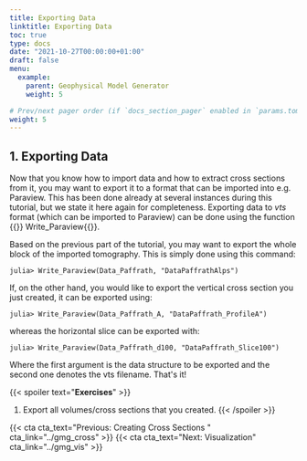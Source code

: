 ```yaml
---
title: Exporting Data
linktitle: Exporting Data
toc: true
type: docs
date: "2021-10-27T00:00:00+01:00"
draft: false
menu:
  example:
    parent: Geophysical Model Generator
    weight: 5

# Prev/next pager order (if `docs_section_pager` enabled in `params.toml`)
weight: 5
---
```


## 1. Exporting Data
Now that you know how to import data and how to extract cross sections from it, you may want to export it to a format that can be imported into e.g. Paraview. This has been done already at several instances during this tutorial, but we state it here again for completeness. Exporting data to *vts* format (which can be imported to Paraview) can be done using the function {{<hl>}} Write_Paraview{{</hl>}}.

Based on the previous part of the tutorial, you may want to export the whole block of the imported tomography. This is simply done using this command:
```julia-repl
julia> Write_Paraview(Data_Paffrath, "DataPaffrathAlps")    
````
If, on the other hand, you would like to export the vertical cross section you just created, it can be exported using:
```julia-repl
julia> Write_Paraview(Data_Paffrath_A, "DataPaffrath_ProfileA")    
````
whereas the horizontal slice can be exported with:
```julia-repl
julia> Write_Paraview(Data_Paffrath_d100, "DataPaffrath_Slice100")    
````

Where the first argument is the data structure to be exported and the second one denotes the vts filename.
That's it!

{{< spoiler text="**Exercises**" >}}
1. Export all volumes/cross sections that you created.
{{< /spoiler >}}

{{< cta cta_text="Previous: Creating Cross Sections "  cta_link="../gmg_cross" >}} 
{{< cta cta_text="Next: Visualization" cta_link="../gmg_vis" >}} 
